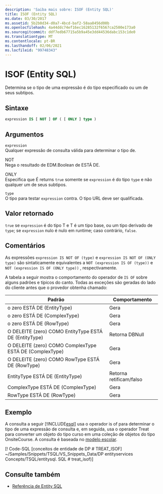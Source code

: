 ```yaml
---
description: 'Saiba mais sobre: ISOF (Entity SQL)'
title: ISOF (Entity SQL)
ms.date: 03/30/2017
ms.assetid: 5b2b0d34-d0a7-4bcd-baf2-58aa8456d00b
ms.openlocfilehash: 4a44ddc74ef16ec16285132f6567ca2500e173a0
ms.sourcegitcommit: ddf7edb67715a5b9a45e3dd44536dabc153c1de0
ms.translationtype: MT
ms.contentlocale: pt-BR
ms.lasthandoff: 02/06/2021
ms.locfileid: "99748343"
---
```

# <a name="isof-entity-sql"></a>ISOF (Entity SQL)

Determina se o tipo de uma expressão é do tipo especificado ou um de seus subtipos.  
  
## <a name="syntax"></a>Sintaxe  
  
```sql  
expression IS [ NOT ] OF ( [ ONLY ] type )  
```  
  
## <a name="arguments"></a>Argumentos  

 `expression`  
 Qualquer expressão de consulta válida para determinar o tipo de.  
  
 NOT  
 Nega o resultado de EDM.Boolean de ESTÁ DE.  
  
 ONLY  
 Especifica que É returns `true` somente se `expression` é do tipo `type` e não qualquer um de seus subtipos.  
  
 `type`  
 O tipo para testar `expression` contra. O tipo URL deve ser qualificada.  
  
## <a name="return-value"></a>Valor retornado  

 `true` se `expression` é do tipo T e T é um tipo base, ou um tipo derivado de `type`; se `expression` nulo é nulo em runtime; caso contrário, `false`.  
  
## <a name="remarks"></a>Comentários  

 As expressões `expression IS NOT OF (type)` e `expression IS NOT OF (ONLY type)` são sintaticamente equivalentes a `NOT (expression IS OF (type))` e `NOT (expression IS OF (ONLY type))` , respectivamente.  
  
 A tabela a seguir mostra o comportamento do operador de `IS OF` sobre alguns padrões e típicos do canto. Todas as exceções são geradas do lado do cliente antes que o provedor obtenha chamado:  
  
|Padrão|Comportamento|  
|-------------|--------------|  
|o zero ESTÁ DE (EntityType)|Gera|  
|o zero ESTÁ DE (ComplexType)|Gera|  
|o zero ESTÁ DE (RowType)|Gera|  
|O DELEITE (zero) COMO EntityType ESTÁ DE (EntityType)|Retorna DBNull|  
|O DELEITE (zero) COMO ComplexType ESTÁ DE (ComplexType)|Gera|  
|O DELEITE (zero) COMO RowType ESTÁ DE (RowType)|Gera|  
|EntityType ESTÁ DE (EntityType)|Retorna retificam/falso|  
|ComplexType ESTÁ DE (ComplexType)|Gera|  
|RowType ESTÁ DE (RowType)|Gera|  
  
## <a name="example"></a>Exemplo  

 A consulta a seguir [!INCLUDE[esql](../../../../../../includes/esql-md.md)] usa o operador is of para determinar o tipo de uma expressão de consulta e, em seguida, usa o operador Treat para converter um objeto do tipo curso em uma coleção de objetos do tipo OnsiteCourse. A consulta é baseada no [modelo escolar](/previous-versions/dotnet/netframework-4.0/bb896300(v=vs.100)).  
  
 [! Code-SQL [conceitos de entidade de DP # TREAT_ISOF] ~/Samples/Snippets/TSQL/VS_Snippets_Data/DP entityservices Concepts/TSQL/entitysql. SQL # treat_isof)]  
  
## <a name="see-also"></a>Consulte também

- [Referência de Entity SQL](entity-sql-reference.md)
